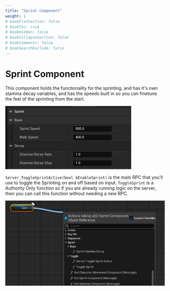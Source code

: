 ```yaml
---
title: "Sprint Component"
weight: 1
# bookFlatSection: false
# bookToc: true
# bookHidden: false
# bookCollapseSection: false
# bookComments: false
# bookSearchExclude: false
---
```


# Sprint Component

This component holds the functionality for the sprinting, and has it's own stamina decay variables, and has the speeds built in so you can finetune the feel of the sprinting from the start. 

![](/assets/Stamina/assets/Examples/SprintComponentVariables.png)

`Server_ToggleSprintActive(bool bEnableSprint)` is the main RPC that you'll use to toggle the Sprinting on and off based on input. `ToggleSprint` is a Authority Only function so if you are already running logic on the server, then you can call this function without needing a new RPC. 

![](/assets/Stamina/assets/Examples/SprintComponentList.png)


